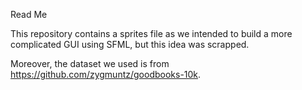Read Me


This repository contains a sprites file as we intended to build a more complicated GUI using SFML, but this idea was scrapped.

Moreover, the dataset we used is from https://github.com/zygmuntz/goodbooks-10k.
